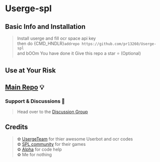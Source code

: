 # Userge-spl

## Basic Info and Installation 

> Install userge and fill ocr space api key<br>
> then do {CMD_HNDLR}`addrepo https://github.com/pr13260/Userge-spl`<br>
> and bOOm You have done it
> Give this repo a star ⭐️ (Optional)


## Use at Your Risk
## [Main Repo](https://github.com/UsergeTeam/Userge) 💡

### Support & Discussions 👥

> Head over to the [Discussion Group](https://t.me/the_ssc_chat)

## Credits
> ✿ [UsergeTeam](https://github.com/UsergeTeam) for thier awesome Userbot and ocr codes<br>
> ✿ [SPL community](https://t.me/Spoiled_Community) for their games<br>
> ✿ [Alpha](https://t.me/North_Yankton) for code help<br>
> ✿ Me for nothing
